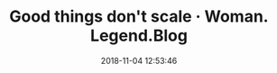 ---
date: 2018-11-04 12:53:46
link:
  source: pocket
  source_url: https://getpocket.com
  text: "Good things don't scale  \xB7 Woman. Legend.Blog"
  url: http://blog.vickiboykis.com/2017/05/10/good-things-don't-scale/
slug: good-things-don-t-scale-woman-legend-blog
source: pocket
title: "Good things don't scale  \xB7 Woman. Legend.Blog"
---